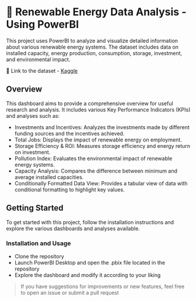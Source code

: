 # 🔋 Renewable Energy Data Analysis - Using PowerBI

This project uses PowerBI to analyze and visualize detailed information about various renewable energy systems. The dataset includes data on installed capacity, energy production, consumption, storage, investment, and environmental impact.

🔗 Link to the dataset - [Kaggle](https://www.kaggle.com/datasets/girumwondemagegn/dataset-for-renewable-energy-systems)

## Overview

This dashboard aims to provide a comprehensive overview for useful research and analysis. It includes various Key Performance Indicators (KPIs) and analyses such as:

- Investments and Incentives: Analyzes the investments made by different funding sources and the incentives achieved.
- Total Jobs: Displays the impact of renewable energy on employment.
- Storage Efficiency & ROI: Measures storage efficiency and energy return on investment.
- Pollution Index: Evaluates the environmental impact of renewable energy systems.
- Capacity Analysis: Compares the difference between minimum and average installed capacities.
- Conditionally Formatted Data View: Provides a tabular view of data with conditional formatting to highlight key values.

## Getting Started

To get started with this project, follow the installation instructions and explore the various dashboards and analyses available.

### Installation and Usage

- Clone the repository
- Launch PowerBI Desktop and open the .pbix file located in the repository
- Explore the dashboard and modify it according to your liking

> If you have suggestions for improvements or new features, feel free to open an issue or submit a pull request

